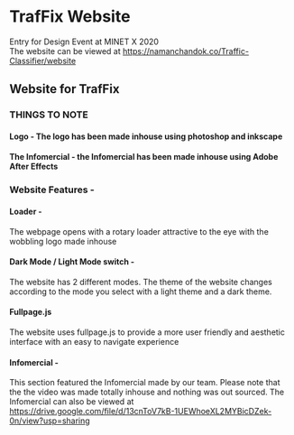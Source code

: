 # TrafFix Website
Entry for Design Event at MINET X 2020 
<br />
The website can be viewed at https://namanchandok.co/Traffic-Classifier/website

## Website for TrafFix

### THINGS TO NOTE

#### Logo - The logo has been made inhouse using photoshop and inkscape

#### The Infomercial - the Infomercial has been made inhouse using Adobe After Effects

### Website Features -

#### Loader - 

The webpage opens with a rotary loader attractive to the eye with the wobbling logo made inhouse

#### Dark Mode / Light Mode switch -

The website has 2 different modes. The theme of the website changes according to the mode you select with a light theme and a dark theme.

#### Fullpage.js

The website uses fullpage.js to provide a more user friendly and aesthetic interface with an easy to navigate experience

#### Infomercial - 

This section featured the Infomercial made by our team. Please note that the the video was made totally inhouse and nothing was out sourced.
The Infomercial can also be viewed at https://drive.google.com/file/d/13cnToV7kB-1UEWhoeXL2MYBicDZek-0n/view?usp=sharing 
